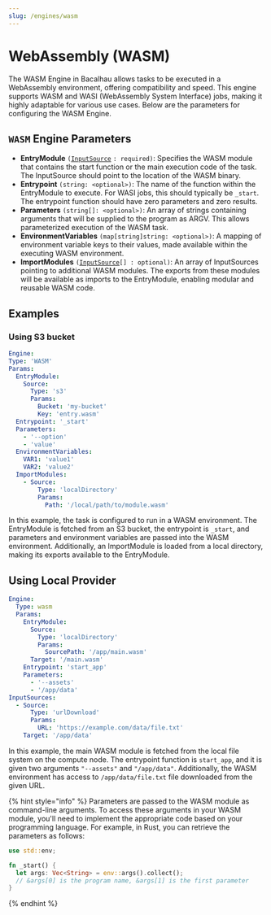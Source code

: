 ```yaml
---
slug: /engines/wasm
---
```

# WebAssembly (WASM)

The WASM Engine in Bacalhau allows tasks to be executed in a WebAssembly environment, offering compatibility and speed. This engine supports WASM and WASI (WebAssembly System Interface) jobs, making it highly adaptable for various use cases. Below are the parameters for configuring the WASM Engine.

## `WASM` Engine Parameters

- **EntryModule** `(`[`InputSource`](../job/input-source.md) `: required)`: Specifies the WASM module that contains the start function or the main execution code of the task. The InputSource should point to the location of the WASM binary.
- **Entrypoint** `(string: <optional>)`: The name of the function within the EntryModule to execute. For WASI jobs, this should typically be `_start`. The entrypoint function should have zero parameters and zero results.
- **Parameters** `(string[]: <optional>)`: An array of strings containing arguments that will be supplied to the program as ARGV. This allows parameterized execution of the WASM task.
- **EnvironmentVariables** `(map[string]string: <optional>)`: A mapping of environment variable keys to their values, made available within the executing WASM environment.
- **ImportModules** `(`[`InputSource`](../job/input-source.md)`[] : optional)`: An array of InputSources pointing to additional WASM modules. The exports from these modules will be available as imports to the EntryModule, enabling modular and reusable WASM code.

## Examples

### Using S3 bucket

```yaml
Engine:
Type: 'WASM'
Params:
  EntryModule:
    Source:
      Type: 's3'
      Params:
        Bucket: 'my-bucket'
        Key: 'entry.wasm'
  Entrypoint: '_start'
  Parameters:
    - '--option'
    - 'value'
  EnvironmentVariables:
    VAR1: 'value1'
    VAR2: 'value2'
  ImportModules:
    - Source:
        Type: 'localDirectory'
        Params:
          Path: '/local/path/to/module.wasm'
```

In this example, the task is configured to run in a WASM environment. The EntryModule is fetched from an S3 bucket, the entrypoint is `_start`, and parameters and environment variables are passed into the WASM environment. Additionally, an ImportModule is loaded from a local directory, making its exports available to the EntryModule.

## Using Local Provider

```yaml
Engine:
  Type: wasm
  Params:
    EntryModule:
      Source:
        Type: 'localDirectory'
        Params:
          SourcePath: '/app/main.wasm'
      Target: '/main.wasm'
    Entrypoint: 'start_app'
    Parameters:
      - '--assets'
      - '/app/data'
InputSources:
  - Source:
      Type: 'urlDownload'
      Params:
        URL: 'https://example.com/data/file.txt'
    Target: '/app/data'
```

In this example, the main WASM module is fetched from the local file system on the compute node. The entrypoint function is `start_app`, and it is given two arguments `"--assets"` and `"/app/data"`. Additionally, the WASM environment has access to `/app/data/file.txt` file downloaded from the given URL.

{% hint style="info" %}
Parameters are passed to the WASM module as command-line arguments. To access these arguments in your WASM module, you'll need to implement the appropriate code based on your programming language. For example, in Rust, you can retrieve the parameters as follows:

```rust
use std::env;

fn _start() {
  let args: Vec<String> = env::args().collect();
  // &args[0] is the program name, &args[1] is the first parameter
}
```

{% endhint %}
